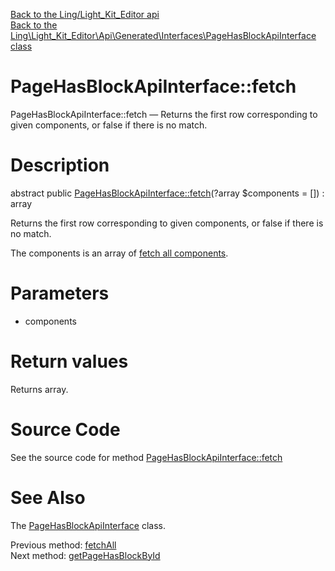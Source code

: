 [Back to the Ling/Light_Kit_Editor api](https://github.com/lingtalfi/Light_Kit_Editor/blob/master/doc/api/Ling/Light_Kit_Editor.md)<br>
[Back to the Ling\Light_Kit_Editor\Api\Generated\Interfaces\PageHasBlockApiInterface class](https://github.com/lingtalfi/Light_Kit_Editor/blob/master/doc/api/Ling/Light_Kit_Editor/Api/Generated/Interfaces/PageHasBlockApiInterface.md)


PageHasBlockApiInterface::fetch
================



PageHasBlockApiInterface::fetch — Returns the first row corresponding to given components, or false if there is no match.




Description
================


abstract public [PageHasBlockApiInterface::fetch](https://github.com/lingtalfi/Light_Kit_Editor/blob/master/doc/api/Ling/Light_Kit_Editor/Api/Generated/Interfaces/PageHasBlockApiInterface/fetch.md)(?array $components = []) : array




Returns the first row corresponding to given components, or false if there is no match.

The components is an array of [fetch all components](https://github.com/lingtalfi/SimplePdoWrapper/blob/master/doc/pages/fetch-all-components.md).




Parameters
================


- components

    


Return values
================

Returns array.








Source Code
===========
See the source code for method [PageHasBlockApiInterface::fetch](https://github.com/lingtalfi/Light_Kit_Editor/blob/master/Api/Generated/Interfaces/PageHasBlockApiInterface.php#L79-L79)


See Also
================

The [PageHasBlockApiInterface](https://github.com/lingtalfi/Light_Kit_Editor/blob/master/doc/api/Ling/Light_Kit_Editor/Api/Generated/Interfaces/PageHasBlockApiInterface.md) class.

Previous method: [fetchAll](https://github.com/lingtalfi/Light_Kit_Editor/blob/master/doc/api/Ling/Light_Kit_Editor/Api/Generated/Interfaces/PageHasBlockApiInterface/fetchAll.md)<br>Next method: [getPageHasBlockById](https://github.com/lingtalfi/Light_Kit_Editor/blob/master/doc/api/Ling/Light_Kit_Editor/Api/Generated/Interfaces/PageHasBlockApiInterface/getPageHasBlockById.md)<br>

